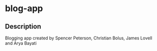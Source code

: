 # blog-app

## Description
Blogging app created by Spencer Peterson, Christian Bolus, James Lovell and Arya Bayati